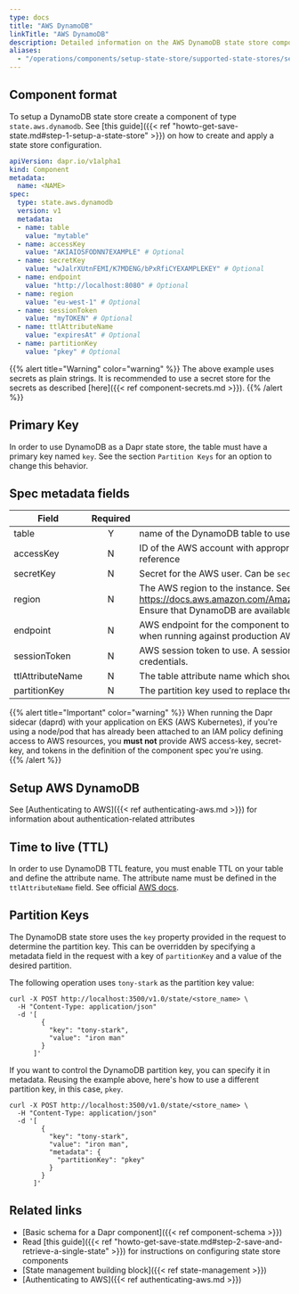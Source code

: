 ```yaml
---
type: docs
title: "AWS DynamoDB"
linkTitle: "AWS DynamoDB"
description: Detailed information on the AWS DynamoDB state store component
aliases:
  - "/operations/components/setup-state-store/supported-state-stores/setup-dynamodb/"
---
```


## Component format

To setup a DynamoDB state store create a component of type `state.aws.dynamodb`. See [this guide]({{< ref "howto-get-save-state.md#step-1-setup-a-state-store" >}}) on how to create and apply a state store configuration.

```yaml
apiVersion: dapr.io/v1alpha1
kind: Component
metadata:
  name: <NAME>
spec:
  type: state.aws.dynamodb
  version: v1
  metadata:
  - name: table
    value: "mytable"
  - name: accessKey
    value: "AKIAIOSFODNN7EXAMPLE" # Optional
  - name: secretKey
    value: "wJalrXUtnFEMI/K7MDENG/bPxRfiCYEXAMPLEKEY" # Optional
  - name: endpoint
    value: "http://localhost:8080" # Optional
  - name: region
    value: "eu-west-1" # Optional
  - name: sessionToken
    value: "myTOKEN" # Optional
  - name: ttlAttributeName
    value: "expiresAt" # Optional
  - name: partitionKey
    value: "pkey" # Optional
```

{{% alert title="Warning" color="warning" %}}
The above example uses secrets as plain strings. It is recommended to use a secret store for the secrets as described [here]({{< ref component-secrets.md >}}).
{{% /alert %}}

## Primary Key

In order to use DynamoDB as a Dapr state store, the table must have a primary key named `key`. See the section `Partition Keys` for an option to change this behavior.

## Spec metadata fields

| Field              | Required | Details | Example |
|--------------------|:--------:|---------|---------|
| table              | Y  | name of the DynamoDB table to use  | `"mytable"`
| accessKey          | N  | ID of the AWS account with appropriate permissions to SNS and SQS. Can be `secretKeyRef` to use a secret reference  | `"AKIAIOSFODNN7EXAMPLE"`
| secretKey          | N  | Secret for the AWS user. Can be `secretKeyRef` to use a secret reference   |`"wJalrXUtnFEMI/K7MDENG/bPxRfiCYEXAMPLEKEY"`
| region             | N  | The AWS region to the instance. See this page for valid regions: https://docs.aws.amazon.com/AmazonRDS/latest/UserGuide/Concepts.RegionsAndAvailabilityZones.html. Ensure that DynamoDB are available in that region.| `"us-east-1"`
| endpoint          | N  |AWS endpoint for the component to use. Only used for local development. The `endpoint` is unncessary when running against production AWS   | `"http://localhost:4566"`
| sessionToken      | N  |AWS session token to use.  A session token is only required if you are using temporary security credentials. | `"TOKEN"`
| ttlAttributeName  | N  |The table attribute name which should be used for TTL. | `"expiresAt"`
| partitionKey      | N  |The partition key used to replace the default partition key `"key"`.  See the `Partion Keys` section below. | `"pkey"`

{{% alert title="Important" color="warning" %}}
When running the Dapr sidecar (daprd) with your application on EKS (AWS Kubernetes), if you're using a node/pod that has already been attached to an IAM policy defining access to AWS resources, you **must not** provide AWS access-key, secret-key, and tokens in the definition of the component spec you're using.  
{{% /alert %}}

## Setup AWS DynamoDB

See [Authenticating to AWS]({{< ref authenticating-aws.md >}}) for information about authentication-related attributes

## Time to live (TTL)

In order to use DynamoDB TTL feature, you must enable TTL on your table and define the attribute name.
The attribute name must be defined in the `ttlAttributeName` field.
See official [AWS docs](https://docs.aws.amazon.com/amazondynamodb/latest/developerguide/TTL.html).

## Partition Keys

The DynamoDB state store uses the `key` property provided in the request to determine the partition key. This can be overridden by specifying a metadata field in the request with a key of `partitionKey` and a value of the desired partition.

The following operation uses `tony-stark` as the partition key value:

```shell
curl -X POST http://localhost:3500/v1.0/state/<store_name> \
  -H "Content-Type: application/json"
  -d '[
        {
          "key": "tony-stark",
          "value": "iron man"
        }
      ]'
```

If you want to control the DynamoDB partition key, you can specify it in metadata.  Reusing the example above, here's how to use a different partition key, in this case, `pkey`.

```shell
curl -X POST http://localhost:3500/v1.0/state/<store_name> \
  -H "Content-Type: application/json"
  -d '[
        {
          "key": "tony-stark",
          "value": "iron man",
          "metadata": {
            "partitionKey": "pkey"
          }
        }
      ]'
```

## Related links

- [Basic schema for a Dapr component]({{< ref component-schema >}})
- Read [this guide]({{< ref "howto-get-save-state.md#step-2-save-and-retrieve-a-single-state" >}}) for instructions on configuring state store components
- [State management building block]({{< ref state-management >}})
- [Authenticating to AWS]({{< ref authenticating-aws.md >}})
